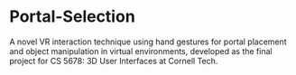 # Portal-Selection
A novel VR interaction technique using hand gestures for portal placement and object manipulation in virtual environments, developed as the final project for CS 5678: 3D User Interfaces at Cornell Tech.
